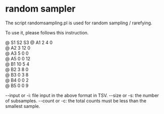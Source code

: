 # random sampler

The script randomsampling.pl is used for random sampling / rarefying.

To use it, please follows this instruction.

@ 	S1	S2	S3
@ A1	2	4	0	
@ A2	3	12	0	
@ A3	5	0	0	
@ A5	0	0	12	
@ B1	10	5	4	
@ B2	3	8	0	
@ B3	0	3	8	
@ B4	0	0	2	
@ B5	0	0	9	

--input or -i: file input in the above format in TSV.
--size or -s: the number of subsamples.
--count or -c: the total counts must be less than the smallest sample.
